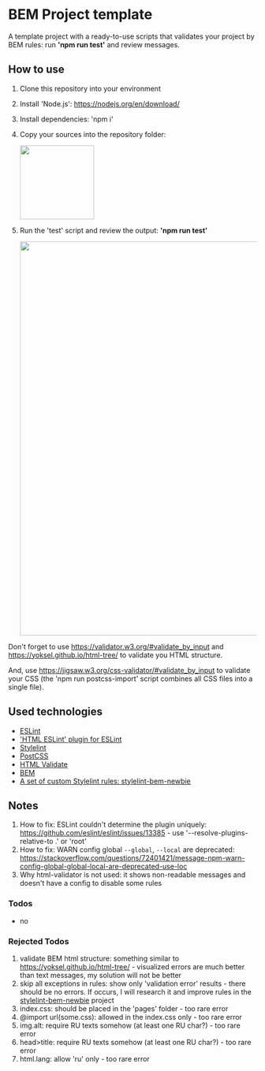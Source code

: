 # BEM Project template

A template project with a ready-to-use scripts that validates your project by BEM rules: run **'npm run test'** and review messages.

## How to use
1. Clone this repository into your environment
1. Install 'Node.js': https://nodejs.org/en/download/
1. Install dependencies: 'npm i'
1. Copy your sources into the repository folder:  
    
    <img src="https://user-images.githubusercontent.com/2094015/210180978-94c21de6-865d-426e-88d4-d6e8628f8c46.png" width="150">
1. Run the 'test' script and review the output: **'npm run test'**  
    
    <img src="https://user-images.githubusercontent.com/2094015/210168166-3bb8eb8b-9883-4dfc-a183-f9d015bdf768.png" width="800">

Don't forget to use https://validator.w3.org/#validate_by_input and https://yoksel.github.io/html-tree/ to validate you HTML structure.

And, use https://jigsaw.w3.org/css-validator/#validate_by_input to validate your CSS (the 'npm run postcss-import' script combines all CSS files into a single file).

## Used technologies
- [ESLint](https://eslint.org/)
- ['HTML ESLint' plugin for ESLint](https://github.com/yeonjuan/html-eslint)
- [Stylelint](https://stylelint.io/)
- [PostCSS](https://postcss.org/)
- [HTML Validate](https://html-validate.org/)
- [BEM](https://ru.bem.info/)
- [A set of custom Stylelint rules: stylelint-bem-newbie](https://www.npmjs.com/package/stylelint-bem-newbie)

## Notes

1. How to fix: ESLint couldn't determine the plugin uniquely: https://github.com/eslint/eslint/issues/13385 - use '--resolve-plugins-relative-to .' or 'root'
1. How to fix: WARN config global `--global`, `--local` are deprecated: https://stackoverflow.com/questions/72401421/message-npm-warn-config-global-global-local-are-deprecated-use-loc
1. Why html-validator is not used: it shows non-readable messages and doesn't have a config to disable some rules

### Todos

- no

### Rejected Todos
1. validate BEM html structure: something similar to https://yoksel.github.io/html-tree/ - visualized errors are much better than text messages, my solution will not be better
1. skip all exceptions in rules: show only 'validation error' results - there should be no errors. If occurs, I will research it and improve rules in the [stylelint-bem-newbie](https://github.com/IgnatovDan/stylelint-bem-newbie) project
1. index.css: should be placed in the 'pages' folder - too rare error
1. @import url(some.css): allowed in the index.css only - too rare error
1. img.alt: require RU texts somehow (at least one RU char?) - too rare error
1. head>title: require RU texts somehow (at least one RU char?) - too rare error
1. html.lang: allow 'ru' only - too rare error
